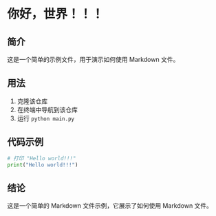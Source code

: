 # 你好，世界！！！

## 简介

这是一个简单的示例文件，用于演示如何使用 Markdown 文件。

## 用法

1. 克隆该仓库
2. 在终端中导航到该仓库
3. 运行 `python main.py`

## 代码示例

```python
# 打印 "Hello world!!!"
print("Hello world!!!")
```

## 结论

这是一个简单的 Markdown 文件示例，它展示了如何使用 Markdown 文件。
